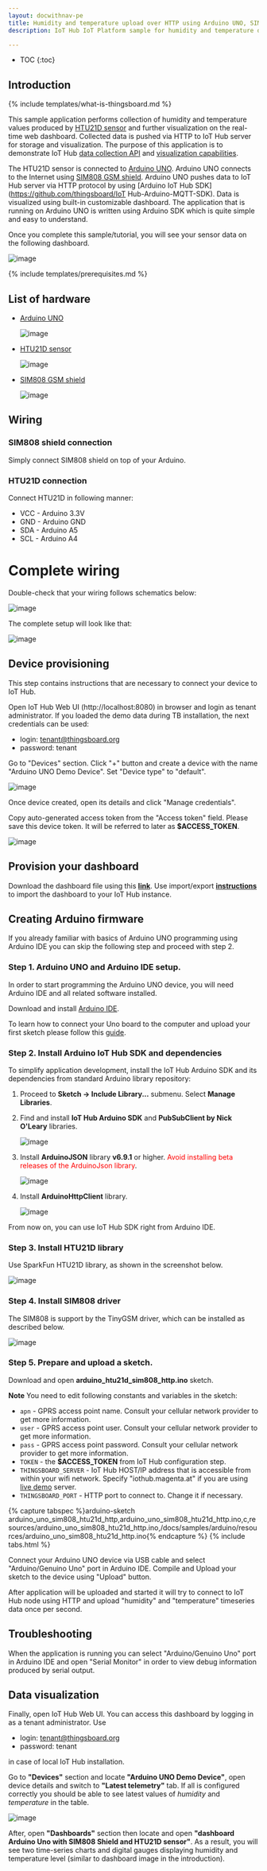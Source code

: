 ```yaml
---
layout: docwithnav-pe
title: Humidity and temperature upload over HTTP using Arduino UNO, SIM808 Shield and HTU21D sensor
description: IoT Hub IoT Platform sample for humidity and temperature data upload over HTTP using Arduino UNO, SIM808 GSM shield and HTU21D sensor.

---
```


* TOC
{:toc}

## Introduction

{% include templates/what-is-thingsboard.md %}

This sample application performs collection of humidity and temperature values produced by [HTU21D sensor](https://www.sparkfun.com/products/13763) and further visualization on the real-time web dashboard.
Collected data is pushed via HTTP to IoT Hub server for storage and visualization.
The purpose of this application is to demonstrate IoT Hub [data collection API](/docs/user-guide/telemetry/) and [visualization capabilities](/docs/user-guide/visualization/).

The HTU21D sensor is connected to [Arduino UNO](https://en.wikipedia.org/wiki/Arduino).
Arduino UNO connects to the Internet using [SIM808 GSM shield](https://www.elecrow.com/wiki/index.php?title=SIM808_GPRS/GSM%2BGPS_Shield_v1.1).
Arduino UNO pushes data to IoT Hub server via HTTP protocol by using [Arduino IoT Hub SDK](https://github.com/thingsboard/IoT Hub-Arduino-MQTT-SDK).
Data is visualized using built-in customizable dashboard.
The application that is running on Arduino UNO is written using Arduino SDK which is quite simple and easy to understand.

Once you complete this sample/tutorial, you will see your sensor data on the following dashboard.

![image](/images/samples/arduino/sim808-htu21d/dashboard.png)

{% include templates/prerequisites.md %}

## List of hardware

 - [Arduino UNO](https://store.arduino.cc/product/GBX00066)

   ![image](/images/samples/arduino/sim808-htu21d/arduino-uno-pinout.png)

 - [HTU21D sensor](https://www.sparkfun.com/products/13763)

   ![image](/images/samples/arduino/sim808-htu21d/htu21d.jpg)

 - [SIM808 GSM shield](https://www.elecrow.com/wiki/index.php?title=SIM808_GPRS/GSM%2BGPS_Shield_v1.1)

   ![image](/images/samples/arduino/sim808-htu21d/sim808_shield.jpg)

## Wiring

### SIM808 shield connection

Simply connect SIM808 shield on top of your Arduino.

### HTU21D connection

Connect HTU21D in following manner:

* VCC - Arduino 3.3V
* GND - Arduino GND
* SDA - Arduino A5
* SCL - Arduino A4

# Complete wiring

Double-check that your wiring follows schematics below:

   ![image](/images/samples/arduino/sim808-htu21d/arduino-uno-sim808-htu21d.png)

The complete setup will look like that:

   ![image](/images/samples/arduino/sim808-htu21d/arduino-uno-sim808-htu21d-photo.png)

## Device provisioning

This step contains instructions that are necessary to connect your device to IoT Hub.

Open IoT Hub Web UI (http://localhost:8080) in browser and login as tenant administrator.
If you loaded the demo data during TB installation, the next credentials can be used:

 - login: tenant@thingsboard.org
 - password: tenant

Go to "Devices" section. Click "+" button and create a device with the name "Arduino UNO Demo Device". Set "Device type" to "default".

![image](/images/samples/arduino/sim808-htu21d/device.png)

Once device created, open its details and click "Manage credentials".

Copy auto-generated access token from the "Access token" field. Please save this device token. It will be referred to later as **$ACCESS_TOKEN**.

![image](/images/samples/arduino/sim808-htu21d/credentials.png)

## Provision your dashboard

Download the dashboard file using this [**link**](/docs/samples/arduino/resources/arduino_uno_with_sim808_shield_and_htu21d_sensor_dashboard.json).
Use import/export [**instructions**](/docs/user-guide/ui/dashboards/#dashboard-importexport) to import the dashboard to your IoT Hub instance.

## Creating Arduino firmware

If you already familiar with basics of Arduino UNO programming using Arduino IDE you can skip the following step and proceed with step 2.

### Step 1. Arduino UNO and Arduino IDE setup.
In order to start programming the Arduino UNO device, you will need Arduino IDE and all related software installed.

Download and install [Arduino IDE](https://www.arduino.cc/en/Main/Software).

To learn how to connect your Uno board to the computer and upload your first sketch please follow this [guide](https://www.arduino.cc/en/Guide/ArduinoUno).

### Step 2. Install Arduino IoT Hub SDK and dependencies

To simplify application development, install the IoT Hub Arduino SDK and its dependencies from standard Arduino library repository:

1. Proceed to **Sketch -> Include Library...** submenu. Select **Manage Libraries**.

1. Find and install **IoT Hub Arduino SDK** and **PubSubClient by Nick O'Leary** libraries.

   ![image](/images/samples/arduino/sim808-htu21d/install-tb-arduino.png)

1. Install **ArduinoJSON** library **v6.9.1** or higher. <span style="color:red">Avoid installing beta releases of the ArduinoJson library</span>.

   ![image](/images/samples/arduino/sim808-htu21d/do-not-use-beta-version-arduinojson.png)

1. Install **ArduinoHttpClient** library.

   ![image](/images/samples/arduino/sim808-htu21d/install-http-arduino.png)

From now on, you can use IoT Hub SDK right from Arduino IDE.

### Step 3. Install HTU21D library

Use SparkFun HTU21D library, as shown in the screenshot below.

![image](/images/samples/arduino/sim808-htu21d/install-htu21d.png)

### Step 4. Install SIM808 driver

The SIM808 is support by the TinyGSM driver, which can be installed as described below.

![image](/images/samples/arduino/sim808-htu21d/install-tinygsm.png)

### Step 5. Prepare and upload a sketch.

Download and open **arduino_htu21d_sim808_http.ino** sketch.

**Note** You need to edit following constants and variables in the sketch:

- `apn` - GPRS access point name. Consult your cellular network provider to get more information.
- `user` - GPRS access point user. Consult your cellular network provider to get more information.
- `pass` - GPRS access point password. Consult your cellular network provider to get more information.
- `TOKEN` - the **$ACCESS_TOKEN** from IoT Hub configuration step.
- `THINGSBOARD_SERVER` - IoT Hub HOST/IP address that is accessible from within your wifi network. Specify "iothub.magenta.at" if you are using [live demo](https://iothub.magenta.at/) server.
- `THINGSBOARD_PORT` - HTTP port to connect to. Change it if necessary.

{% capture tabspec %}arduino-sketch
arduino_uno_sim808_htu21d_http,arduino_uno_sim808_htu21d_http.ino,c,resources/arduino_uno_sim808_htu21d_http.ino,/docs/samples/arduino/resources/arduino_uno_sim808_htu21d_http.ino{% endcapture %}
{% include tabs.html %}

Connect your Arduino UNO device via USB cable and select "Arduino/Genuino Uno" port in Arduino IDE. Compile and Upload your sketch to the device using "Upload" button.

After application will be uploaded and started it will try to connect to IoT Hub node using HTTP and upload "humidity" and "temperature" timeseries data once per second.

## Troubleshooting

When the application is running you can select "Arduino/Genuino Uno" port in Arduino IDE and open "Serial Monitor" in order to view debug information produced by serial output.

## Data visualization

Finally, open IoT Hub Web UI. You can access this dashboard by logging in as a tenant administrator. Use

 - login: tenant@thingsboard.org
 - password: tenant

in case of local IoT Hub installation.

Go to **"Devices"** section and locate **"Arduino UNO Demo Device"**, open device details and switch to **"Latest telemetry"** tab.
If all is configured correctly you should be able to see latest values of *humidity* and *temperature* in the table.

![image](/images/samples/arduino/sim808-htu21d/telemetry.png)

After, open **"Dashboards"** section then locate and open **"dashboard  Arduino Uno with SIM808 Shield and HTU21D sensor"**.
As a result, you will see two time-series charts and digital gauges displaying humidity and temperature level (similar to dashboard image in the introduction).
